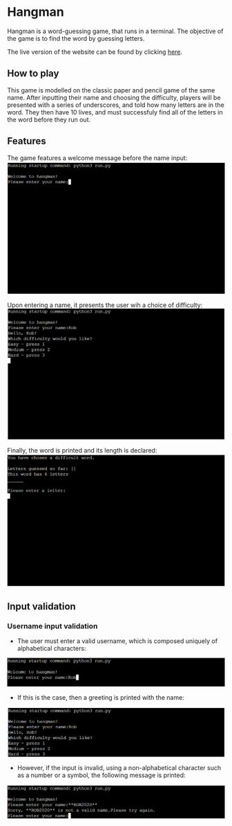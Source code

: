 # Hangman

Hangman is a word-guessing game, that runs in a terminal. The objective of the game is to find the word by guessing letters.

The live version of the website can be found by clicking [here](https://pyth-hangman.herokuapp.com/).

##  __How to play__

This game is modelled on the classic paper and pencil game of the same name. After inputting their name and choosing the difficulty, players will be presented with a series of underscores, and told how many letters are in the word. They then have 10 lives, and must successfuly find all of the letters in the word before they run out.

##  __Features__

The game features a welcome message before the name input:
![Welcome message and name input:](assets/readme/welcome_screen.png)

Upon entering a name, it presents the user wih a choice of difficulty:
![Choose difficulty input:](assets/readme/choose_difficulty.png)

Finally, the word is printed and its length is declared:
![Game start screenshot:](assets/readme/game_start.png)

##  __Input validation__

### Username input validation

* The user must enter a valid username, which is composed uniquely of alphabetical characters:

![Screenshot of name input with valid name](assets/readme/input_validation/name_input.png)

* If this is the case, then a greeting is printed with the name:

![Screenshot of the valid name passing through with a greeting printed:](assets/readme/input_validation/name_input_succeeded.png)

* However, if the input is invalid, using a non-alphabetical character such as a number or a symbol, the following message is printed:

![Screenshot of message printed upon invalid name entry:](assets/readme/input_validation/invalid_name_message.png)


### 